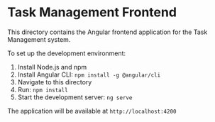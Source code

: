 # Task Management Frontend

This directory contains the Angular frontend application for the Task Management system.

To set up the development environment:

1. Install Node.js and npm
2. Install Angular CLI: `npm install -g @angular/cli`
3. Navigate to this directory
4. Run: `npm install`
5. Start the development server: `ng serve`

The application will be available at `http://localhost:4200`
